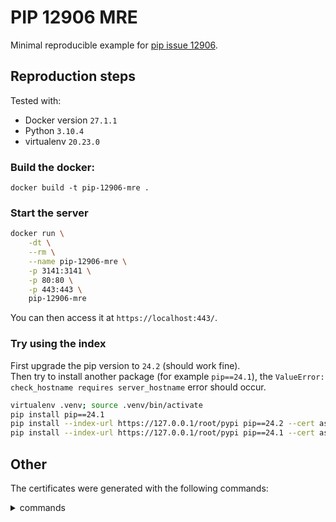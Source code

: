# PIP 12906 MRE

Minimal reproducible example for [pip issue 12906](https://github.com/pypa/pip/issues/12906).

## Reproduction steps

Tested with:

- Docker version `27.1.1`
- Python `3.10.4`
- virtualenv `20.23.0`

### Build the docker:

```console
docker build -t pip-12906-mre .
```

### Start the server

```bash
docker run \
    -dt \
    --rm \
    --name pip-12906-mre \
    -p 3141:3141 \
    -p 80:80 \
    -p 443:443 \
    pip-12906-mre
```

You can then access it at `https://localhost:443/`.

### Try using the index

First upgrade the pip version to `24.2` (should work fine).\
Then try to install another package (for example `pip==24.1`), the `ValueError: check_hostname requires server_hostname` error should occur.

```bash
virtualenv .venv; source .venv/bin/activate
pip install pip==24.1
pip install --index-url https://127.0.0.1/root/pypi pip==24.2 --cert assets/ca.pem  # Fine
pip install --index-url https://127.0.0.1/root/pypi pip==24.1 --cert assets/ca.pem  # Error
```

## Other

The certificates were generated with the following commands:

<details>
<summary>commands</summary>

```console
# CA certificate
openssl genrsa -out assets/ca-key.pem 4096
openssl req -new -x509 -days 3650 -subj "/C=JP/O=Test/CN=Test/emailAddress=test@test.com" -addext "subjectAltName=IP:127.0.0.1" -key assets/ca-key.pem -out assets/ca.pem
# Devpi certificate
openssl genrsa -out assets/cert-key.pem 4096
openssl req -new -sha256 -subj "/C=JP/O=Test/CN=Test/emailAddress=test@test.com" -addext "subjectAltName=IP:127.0.0.1" -key assets/cert-key.pem -out assets/cert.csr
openssl x509 \
  -req \
  -sha256 \
  -days 3650 \
  -in assets/cert.csr \
  -CA assets/ca.pem \
  -CAkey assets/ca-key.pem \
  -out assets/devpi-cert.pem \
  -subj "/C=JP/O=Test/CN=Test/emailAddress=test@test.com" \
  -extfile <(printf "subjectAltName=IP:127.0.0.1")
```

</details>
